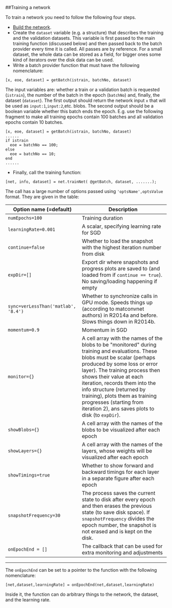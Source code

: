 ##Training a network

To train a network you need to follow the following four steps.

* [Build the network](network.md).
* Create the `dataset` variable (e.g. a structure) that describes the training and the validation datasets.
This variable is first passed to the main training function (discussed below) and then passed back to the batch provider every time
it is called. All passes are by reference. For a small dataset, the whole data can be stored as a field, for bigger ones
some kind of iterators over the disk data can be used.
* Write a batch provider function that must have the following nomenclature:
```
[x, eoe, dataset] = getBatch(istrain, batchNo, dataset)
```
The input variables are: whether a train or a validation batch is requested (`istrain`), the number of the batch in 
the epoch (`batchNo`) and, finally, the dataset (`dataset`). 
The first output should return the network input `x` that will be used as `input:1`,`input:2`,etc. blobs.
The second output should be a boolean variable whether this batch ends the epoch. E.g. use the following
fragment to make all training epochs contain 100 batches and all validation epochs contain 10 batches.
```
[x, eoe, dataset] = getBatch(istrain, batchNo, dataset)
......
if istrain
  eoe = batchNo == 100;
else
  eoe = batchNo == 10;
end
......
```

* Finally, call the training function:
```
[net, info, dataset] = net.trainNet( @getBatch, dataset, .......);
```
The call has a large number of options passed using `'optsName',optsValue` format.
They are given in the table:

 Option name (=default) | Description 
------------------------------| ----------- 
`numEpochs=100` | Training duration 
`learningRate=0.001` | A scalar, specifying learning rate for SGD 
`continue=false` | Whether to load the snapshot with the highest iteration number from disk 
`expDir=[]` | Export dir where snapshots and progress plots are saved to (and loaded from if `continue == true`). No saving/loading happening if empty 
`sync=verLessThan('matlab', '8.4')` | Whether to synchronize calls in GPU mode. Speeds things up (according to matconvnet authors) in R2014a and before. Slows things down in R2014b.
`momentum=0.9` | Momentum in SGD
`monitor={}` | A cell array with the names of the blobs to be "monitored" during training and evaluations. These blobs must be scalar (perhaps produced by some loss or error layer). The training process then shows their value at each iteration, records them into the info structure (returned by training), plots them as training progresses (starting from iteration 2), ans saves plots to disk (to `expDir`).
`showBlobs={}`| A cell array with the names of the blobs to be visualized after each epoch
`showLayers={}`| A cell array with the names of the layers, whose weights will be visualized after each epoch
`showTimings=true`| Whether to show forward and backward timings for each layer in a separate figure after each epoch
`snapshotFrequency=30`| The process saves the current state to disk after every epoch and then erases the previous state (to save disk space). If `snapshotFrequency` divides the epoch number, the snapshot is not erased and is kept on the disk.
`onEpochEnd = []`| The callback that can be used for extra monitoring and adjustments
---

The `onEpochEnd` can be set to a pointer to the function with the following nomenclature:
```
[net,dataset,learningRate] = onEpochEnd(net,dataset,learningRate)
```
Inside it, the function can do arbitrary things to the network, the dataset, and the learning rate.
